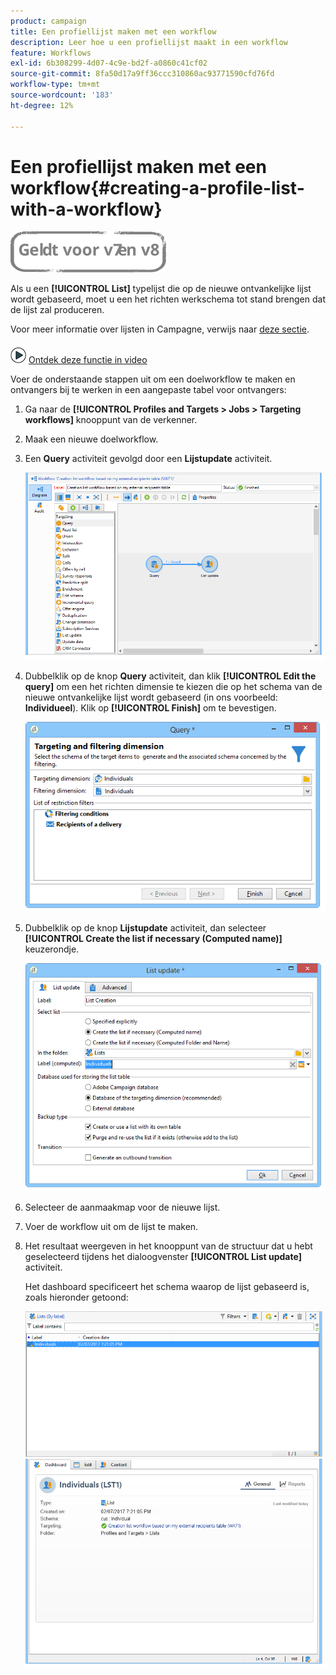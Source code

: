 ```yaml
---
product: campaign
title: Een profiellijst maken met een workflow
description: Leer hoe u een profiellijst maakt in een workflow
feature: Workflows
exl-id: 6b308299-4d07-4c9e-bd2f-a0860c41cf02
source-git-commit: 8fa50d17a9ff36ccc310860ac93771590cfd76fd
workflow-type: tm+mt
source-wordcount: '183'
ht-degree: 12%

---
```


# Een profiellijst maken met een workflow{#creating-a-profile-list-with-a-workflow}

![](../../assets/common.svg)

Als u een **[!UICONTROL List]** typelijst die op de nieuwe ontvankelijke lijst wordt gebaseerd, moet u een het richten werkschema tot stand brengen dat de lijst zal produceren.

Voor meer informatie over lijsten in Campagne, verwijs naar [deze sectie](../../platform/using/creating-and-managing-lists.md#about-lists-in-adobe-campaign).

![](assets/do-not-localize/how-to-video.png) [Ontdek deze functie in video](../../platform/using/creating-and-managing-lists.md#create-list-in-a-wf-video)

Voer de onderstaande stappen uit om een doelworkflow te maken en ontvangers bij te werken in een aangepaste tabel voor ontvangers:

1. Ga naar de **[!UICONTROL Profiles and Targets > Jobs > Targeting workflows]** knooppunt van de verkenner.
1. Maak een nieuwe doelworkflow.
1. Een **Query** activiteit gevolgd door een **Lijstupdate** activiteit.

   ![](assets/mapping_create_list_workflow01.png)

1. Dubbelklik op de knop **Query** activiteit, dan klik **[!UICONTROL Edit the query]** om een het richten dimensie te kiezen die op het schema van de nieuwe ontvankelijke lijst wordt gebaseerd (in ons voorbeeld: **Individueel**). Klik op **[!UICONTROL Finish]** om te bevestigen.

   ![](assets/mapping_create_list_workflow03.png)

1. Dubbelklik op de knop **Lijstupdate** activiteit, dan selecteer **[!UICONTROL Create the list if necessary (Computed name)]** keuzerondje.

   ![](assets/mapping_create_list_workflow02.png)

1. Selecteer de aanmaakmap voor de nieuwe lijst.
1. Voer de workflow uit om de lijst te maken.
1. Het resultaat weergeven in het knooppunt van de structuur dat u hebt geselecteerd tijdens het dialoogvenster **[!UICONTROL List update]** activiteit.

   Het dashboard specificeert het schema waarop de lijst gebaseerd is, zoals hieronder getoond:

   ![](assets/mapping_list_view.png)

